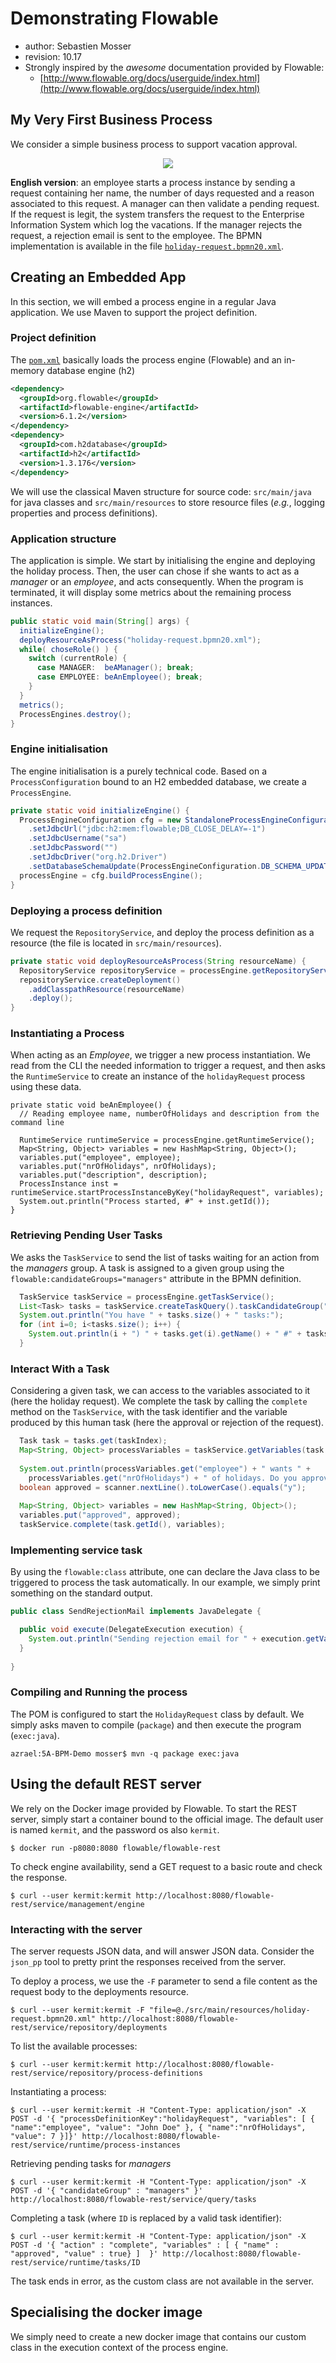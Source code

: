 # Demonstrating Flowable

  * author: Sebastien Mosser
  * revision: 10.17
  * Strongly inspired by the _awesome_ documentation provided by Flowable: 
    * [http://www.flowable.org/docs/userguide/index.html](http://www.flowable.org/docs/userguide/index.html)
  
  
## My Very First Business Process

We consider a simple business process to support vacation approval. 

<p align="center">
  <img src="https://raw.githubusercontent.com/polytechnice-si/5A-BPM-Demo/master/docs/process.png" />
</p>

__English version__: an employee starts a process instance by sending a request containing her name, the number of days requested and a reason associated to this request. A manager can then validate a pending request. If the request is legit, the system transfers the request to the Enterprise Information System which log the vacations. If the manager rejects the request, a rejection email is sent to the employee. The BPMN implementation is available in the file [`holiday-request.bpmn20.xml`](https://github.com/polytechnice-si/5A-BPM-Demo/blob/master/src/main/resources/holiday-request.bpmn20.xml).
 
 
## Creating an Embedded App

In this section, we will embed a process engine in a regular Java application. We use Maven to support the project definition. 


### Project definition

The [`pom.xml`](https://github.com/polytechnice-si/5A-BPM-Demo/blob/master/pom.xml) basically loads the process engine (Flowable) and an in-memory database engine (h2)

```xml
<dependency>
  <groupId>org.flowable</groupId>
  <artifactId>flowable-engine</artifactId>
  <version>6.1.2</version>
</dependency>
<dependency>
  <groupId>com.h2database</groupId>
  <artifactId>h2</artifactId>
  <version>1.3.176</version>
</dependency>
```

We will use the classical Maven structure for source code: `src/main/java` for java classes and `src/main/resources` to store resource files (_e.g._, logging properties and process definitions). 
 
### Application structure

The application is simple. We start by initialising the engine and deploying the holiday process. Then, the user can chose if she wants to act as a _manager_ or an _employee_, and acts consequently. When the program is terminated, it will display some metrics about the remaining process instances.

```java
public static void main(String[] args) {
  initializeEngine();
  deployResourceAsProcess("holiday-request.bpmn20.xml");
  while( choseRole() ) {
    switch (currentRole) {
      case MANAGER:  beAManager(); break;
      case EMPLOYEE: beAnEmployee(); break;
    }
  }
  metrics();
  ProcessEngines.destroy();
}
``` 

### Engine initialisation

The engine initialisation is a purely technical code. Based on a `ProcessConfiguration` bound to an H2 embedded database, we create a `ProcessEngine`.

```java
private static void initializeEngine() {
  ProcessEngineConfiguration cfg = new StandaloneProcessEngineConfiguration()
    .setJdbcUrl("jdbc:h2:mem:flowable;DB_CLOSE_DELAY=-1")
    .setJdbcUsername("sa")
    .setJdbcPassword("")
    .setJdbcDriver("org.h2.Driver")
    .setDatabaseSchemaUpdate(ProcessEngineConfiguration.DB_SCHEMA_UPDATE_TRUE);
  processEngine = cfg.buildProcessEngine();
}
```

### Deploying a process definition

We request the `RepositoryService`, and deploy the process definition as a resource (the file is located in `src/main/resources`).

```java
private static void deployResourceAsProcess(String resourceName) {
  RepositoryService repositoryService = processEngine.getRepositoryService();
  repositoryService.createDeployment()
    .addClasspathResource(resourceName)
    .deploy();
}
```

### Instantiating a Process


When acting as an _Employee_, we trigger a new process instantiation. We read from the CLI the needed information to trigger a request, and then asks the `RuntimeService` to create an instance of the `holidayRequest` process using these data.

```
private static void beAnEmployee() {
  // Reading employee name, numberOfHolidays and description from the command line
  
  RuntimeService runtimeService = processEngine.getRuntimeService();
  Map<String, Object> variables = new HashMap<String, Object>();
  variables.put("employee", employee);
  variables.put("nrOfHolidays", nrOfHolidays);
  variables.put("description", description);
  ProcessInstance inst = runtimeService.startProcessInstanceByKey("holidayRequest", variables);
  System.out.println("Process started, #" + inst.getId());
}
```

### Retrieving Pending User Tasks

We asks the `TaskService` to send the list of tasks waiting for an action from the _managers_ group. A task is assigned to a given group using the `flowable:candidateGroups="managers"` attribute in the BPMN definition.

```java
  TaskService taskService = processEngine.getTaskService();
  List<Task> tasks = taskService.createTaskQuery().taskCandidateGroup("managers").list();
  System.out.println("You have " + tasks.size() + " tasks:");
  for (int i=0; i<tasks.size(); i++) {
    System.out.println(i + ") " + tasks.get(i).getName() + " #" + tasks.get(i).getProcessInstanceId());
  }
```

### Interact With a Task

Considering a given task, we can access to the variables associated to it (here the holiday request). We complete the task by calling the `complete` method on the `TaskService`, with the task identifier and the variable produced by this human task (here the approval or rejection of the request).

```java
  Task task = tasks.get(taskIndex);
  Map<String, Object> processVariables = taskService.getVariables(task.getId());
  
  System.out.println(processVariables.get("employee") + " wants " +
    processVariables.get("nrOfHolidays") + " of holidays. Do you approve this? (y/n)");
  boolean approved = scanner.nextLine().toLowerCase().equals("y");
  
  Map<String, Object> variables = new HashMap<String, Object>();
  variables.put("approved", approved);
  taskService.complete(task.getId(), variables);
```

### Implementing service task

By using the `flowable:class` attribute, one can declare the Java class to be triggered to process the task automatically. In our example, we simply print something on the standard output.

```java
public class SendRejectionMail implements JavaDelegate {

  public void execute(DelegateExecution execution) {
    System.out.println("Sending rejection email for " + execution.getVariable("employee"));
  }
  
}
```

### Compiling and Running the process
 
 
The POM is configured to start the `HolidayRequest` class by default. We simply asks maven to compile (`package`) and then execute the program (`exec:java`). 
```
azrael:5A-BPM-Demo mosser$ mvn -q package exec:java
``` 

## Using the default REST server

We rely on the Docker image provided by Flowable. To start the REST server, simply start a container bound to the official image. The default user is named `kermit`, and the password os also `kermit`.

```
$ docker run -p8080:8080 flowable/flowable-rest
```

To check engine availability, send a GET request to a basic route and check the response.

```
$ curl --user kermit:kermit http://localhost:8080/flowable-rest/service/management/engine 
```

### Interacting with the server

The server requests JSON data, and will answer JSON data. Consider the `json_pp` tool to pretty print the responses received from the server.

To deploy a process, we use the `-F` parameter to send a file content as the request body to the deployments resource.

```
$ curl --user kermit:kermit -F "file=@./src/main/resources/holiday-request.bpmn20.xml" http://localhost:8080/flowable-rest/service/repository/deployments
```


To list the available processes:

```
$ curl --user kermit:kermit http://localhost:8080/flowable-rest/service/repository/process-definitions
```

Instantiating a process:

```
$ curl --user kermit:kermit -H "Content-Type: application/json" -X POST -d '{ "processDefinitionKey":"holidayRequest", "variables": [ { "name":"employee", "value": "John Doe" }, { "name":"nrOfHolidays", "value": 7 }]}' http://localhost:8080/flowable-rest/service/runtime/process-instances
```

Retrieving pending tasks for _managers_

```
$ curl --user kermit:kermit -H "Content-Type: application/json" -X POST -d '{ "candidateGroup" : "managers" }' http://localhost:8080/flowable-rest/service/query/tasks
```

Completing a task (where `ID` is replaced by a valid task identifier):

```
$ curl --user kermit:kermit -H "Content-Type: application/json" -X POST -d '{ "action" : "complete", "variables" : [ { "name" : "approved", "value" : true} ]  }' http://localhost:8080/flowable-rest/service/runtime/tasks/ID
```

The task ends in error, as the custom class are not available in the server.

## Specialising the docker image


We simply need to create a new docker image that contains our custom class in the execution context of the process engine.
  